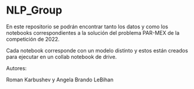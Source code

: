 # NLP_Group

En este repositorio se podrán encontrar tanto los datos y como los notebooks correspondientes a la solución del problema PAR-MEX de la competición de 2022.

Cada notebook corresponde con un modelo distinto y estos están creados para ejecutar en un collab notebook de drive.

Autores:

Roman Karbushev y Angela Brando LeBihan
